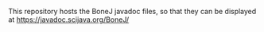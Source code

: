 This repository hosts the BoneJ javadoc files, so that they can be displayed at https://javadoc.scijava.org/BoneJ/
